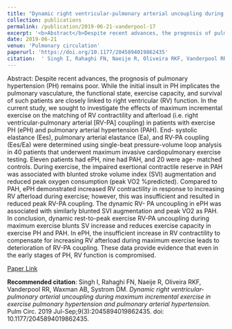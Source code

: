 ```yaml
--- 
title: "Dynamic right ventricular-pulmonary arterial uncoupling during maximum incremental exercise in exercise pulmonary hypertension and pulmonary arterial hypertension." 
collection: publications 
permalink: /publication/2019-06-21-vanderpool-17 
excerpt: '<b>Abstract</b>Despite recent advances, the prognosis of pulmonary hypertension (PH) remains poor. While the initial insult in PH implicates the pulmonary vasculature, the functional state, exercise capacity, and survival of such patients are closely linked to right ventricular (RV) function. In the current study, we sought to [...]' 
date: 2019-06-21 
venue: 'Pulmonary circulation' 
paperurl: 'https://doi.org/10.1177/2045894019862435' 
citation:  ' Singh I, Rahaghi FN, Naeije R, Oliveira RKF, Vanderpool RR, Waxman AB, Systrom DM. <i>Dynamic right ventricular-pulmonary arterial uncoupling during maximum incremental exercise in exercise pulmonary hypertension and pulmonary arterial hypertension.</i> Pulm Circ. 2019 Jul-Sep;9(3):2045894019862435. doi: 10.1177/2045894019862435.' 
--- 
```

Abstract:  Despite recent advances, the prognosis of pulmonary hypertension (PH) remains poor. While the initial insult in PH implicates the pulmonary vasculature, the functional state, exercise capacity, and survival of such patients are closely linked to right ventricular (RV) function. In the current study, we sought to investigate the effects of maximum incremental exercise on the matching of RV contractility and afterload (i.e. right ventricular-pulmonary arterial [RV-PA] coupling) in patients with exercise PH (ePH) and pulmonary arterial hypertension (PAH). End- systolic elastance (Ees), pulmonary arterial elastance (Ea), and RV-PA coupling (Ees/Ea) were determined using single-beat pressure-volume loop analysis in 40 patients that underwent maximum invasive cardiopulmonary exercise testing. Eleven patients had ePH, nine had PAH, and 20 were age- matched controls. During exercise, the impaired exertional contractile reserve in PAH was associated with blunted stroke volume index (SVI) augmentation and reduced peak oxygen consumption (peak VO2 %predicted). Compared to PAH, ePH demonstrated increased RV contractility in response to increasing RV afterload during exercise; however, this was insufficient and resulted in reduced peak RV-PA coupling. The dynamic RV- PA uncoupling in ePH was associated with similarly blunted SVI augmentation and peak VO2 as PAH. In conclusion, dynamic rest-to-peak exercise RV-PA uncoupling during maximum exercise blunts SV increase and reduces exercise capacity in exercise PH and PAH. In ePH, the insufficient increase in RV contractility to compensate for increasing RV afterload during maximum exercise leads to deterioration of RV-PA coupling. These data provide evidence that even in the early stages of PH, RV function is compromised.  
 
[Paper Link](https://doi.org/10.1177/2045894019862435) 
 
<b>Recommended citation</b>:  Singh I, Rahaghi FN, Naeije R, Oliveira RKF, Vanderpool RR, Waxman AB, Systrom DM. <i>Dynamic right ventricular-pulmonary arterial uncoupling during maximum incremental exercise in exercise pulmonary hypertension and pulmonary arterial hypertension.</i> Pulm Circ. 2019 Jul-Sep;9(3):2045894019862435. doi: 10.1177/2045894019862435. 
